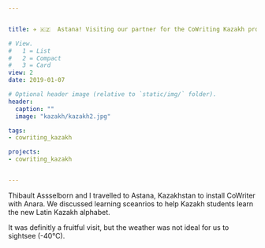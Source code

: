 ```yaml
---


title: ✈️ 🇰🇿  Astana! Visiting our partner for the CoWriting Kazakh project

# View.
#   1 = List
#   2 = Compact
#   3 = Card
view: 2
date: 2019-01-07

# Optional header image (relative to `static/img/` folder).
header:
  caption: ""
  image: "kazakh/kazakh2.jpg"

tags: 
- cowriting_kazakh

projects:
- cowriting_kazakh


---
```

Thibault Assselborn and I travelled to Astana, Kazakhstan to install CoWriter with Anara. 
We discussed learning sceanrios to help Kazakh students learn the new Latin Kazakh alphabet. 

It was definitly a fruitful visit, but the weather was not ideal for us to sightsee (-40°C). 